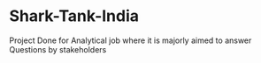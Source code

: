 # Shark-Tank-India
Project Done for Analytical job where it is majorly aimed to answer Questions by stakeholders 
